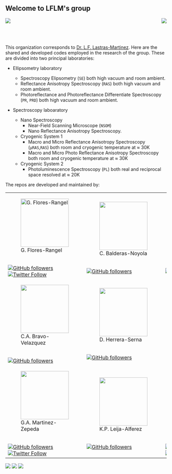 ## Welcome to LFLM's group 

<img align="left" src="http://www.iico.uaslp.mx/_catalogs/masterpage/UASLP/imagenes/UASLP.png">
<img align="right" src="http://www.iico.uaslp.mx/_catalogs/masterpage/UASLP/imagenes/Escudo.png">
<br><br><br><br>

This organization corresponds to [Dr. L.F. Lastras-Martinez](http://www.iico.uaslp.mx/Paginas/Luis-Felipe.aspx). Here are the shared and developed codes employed in the research of the group. These are divided into two principal laboratories:

* Ellipsometry laboratory
    + Spectroscopy Elipsometry (`SE`) both high vacuum and room ambient. 
    + Reflectance Anisotropy Spectroscopy (`RAS`) both high vacuum and room ambient. 
    + Photoreflectance and Photoreflectance Differentiate Spectroscopy (`PR`, `PRD`) both high vacuum and room ambient.

* Spectroscopy laboaratory
    + Nano Spectroscopy
        * Near-Field Scanning Microscope (`NSOM`)
        * Nano Reflectance Anisotropy Spectroscopy.
    + Cryogenic System 1
        * Macro and Micro Reflectance Anisotropy Spectroscopy 
        (<code>&mu;RAS</code>,`RAS`) both room and cryogenic temperature at ≈ 30K
        *  Macro and Micro Photo Reflectance Anisotropy Spectroscopy both room and cryogenic temperature at ≈ 30K
    + Cryogenic System 2
        * Photoluminescence Spectroscopy (`PL`) both real and reciprocal space resolved at ≈ 20K

The repos are developed and maintained by:
<table>
<tr>
  <td>  <figure>
        <img align=center width=150 heigh=150 src="https://avatars.githubusercontent.com/u/58153919?v=4" title="G. Flores-Rangel"> <br>
        <figcaption>G. Flores-Rangel</figcaption>
        </figure>
        <br>
        <a href="https://github.com/gabflrs"><img alt="GitHub followers" src="https://img.shields.io/github/followers/gabflrs?label=G.%20Flores-Rangel&style=social"></a>
        <a href="https://twitter.com/gabflrs"><img alt="Twitter Follow" src="https://img.shields.io/twitter/follow/gabflrs?style=social"></a>
        </br>
    </td>
    <td> 
        <figure>
        <img align =center width=150 heigh=150  src="https://avatars.githubusercontent.com/u/93688253?v=4"><br>
        <figcaption>C. Balderas-Noyola</figcaption>
        </figure>
        <br>
        <a href="https://github.com/cutberto-balderas"><img alt="GitHub followers" src="https://img.shields.io/github/followers/cutberto-balderas?label=C.%20Balderas&style=social"></a>
        </br>
    </td>
    <td>
        <figure>
        <img align =center width=150 heigh=150  src="https://avatars.githubusercontent.com/u/93691882?v=4"> <br>
        <figcaption>A. Rios-Lozano</figcaption>
        </figure>
        <br> 
        <a href="https://github.com/AlejandroRiosLozano"><img alt="GitHub followers" src="https://img.shields.io/github/followers/AlejandroRiosLozano?label=A.%20Rios-Lozano&style=social"></a>
        </br>
    </td>
    <td> 
        <figure>
        <img align =center width=150 heigh=150  src="https://avatars.githubusercontent.com/u/93691841?v=4"><br>
        <figcaption>A. Olea-Aguilar</figcaption>
        </figure>
            <br>
            <a href="https://github.com/AlbertoOlea"><img alt="GitHub followers" src="https://img.shields.io/github/followers/AlbertoOlea?label=A.%20Olea&style=social"></a>
            <a href="https://twitter.com/BetOleAguilar"><img alt="Twitter Follow" src="https://img.shields.io/twitter/follow/BetOleAguilar?style=social"></a>
            </br>
    </td>
    <td></td>
    <td></td>
</tr>
<tr>
    <td>
        <figure>
        <img align=center width=150 heigh=150 src="https://avatars.githubusercontent.com/u/68243899?v=4"> <br>
        <figcaption>C.A. Bravo-Velazquez</figcaption>
        </figure>
        <br>
        <a href="https://github.com/CarlosBravel"><img alt="GitHub followers" src="https://img.shields.io/github/followers/CarlosBravel?label=C.A.%20Bravo-Velazquez.%20&style=social"></a>
        </br>
    </td>
    <td>
        <figure>
        <img align=center width=150 heigh=150 src="https://avatars.githubusercontent.com/u/93018124?v=4"> <br>
        <figcaption>D. Herrera-Serna</figcaption>
        </figure>
        <br> 
        <a href="https://github.com/David-HERS"><img alt="GitHub followers" src="https://img.shields.io/github/followers/David-HERS?label=D.%20Herrera-Serna&style=social"> </a>
        </br>
    </td>
    <td></td>
    <td></td>
     <td></td>
    <td></td>
</tr>
<tr>
    <td>
    <figure>
    <img align=center width=150 heigh=150 src="https://avatars.githubusercontent.com/u/59182337?v=4"> <br>
    <figcaption>G.A. Martinez-Zepeda</figcaption>
    </figure>
        <br> 
        <a href="https://github.com/Gabmtzz"><img alt="GitHub followers" src="https://img.shields.io/github/followers/Gabmtzz?label=G.A.%20Martinez-Zepeda&style=social"></a>
        <a href="https://twitter.com/GabMtzZ"><img alt="Twitter Follow" src="https://img.shields.io/twitter/follow/GabMtzZ?style=social"></a>
        </br>
    </td>
    <td>
    <figure>
    <img align=center width=150 heigh=150 src="https://avatars.githubusercontent.com/u/93692709?v=4"> <br>
    <figcaption>K.P. Leija-Alferez</figcaption>
    </figure>
        <br> 
        <a href="https://github.com/KarlaAlf"><img alt="GitHub followers" src="https://img.shields.io/github/followers/KarlaAlf?label=K.%20Alferez&style=social"></a>
        </br>
    </td>
    <td>
    <figure>
    <img align=center width=150 heigh=150 src="https://avatars.githubusercontent.com/u/93691618?v=4"> <br>
    <figcaption>M.C Rangel-Monreal</figcaption>
    </figure>
        <br> 
        <a href="https://github.com/Mariarangel6"><img alt="GitHub followers" src="https://img.shields.io/github/followers/Mariarangel6?label=M.%20Rangel&style=social"> </a>
        <a href="https://twitter.com/kalyrangel6"><img alt="Twitter Follow" src="https://img.shields.io/twitter/follow/kalyrangel6?style=social">
        </br>
    </td>
    <td>
    <figure>
     <img align=center width=150 heigh=150 src="https://avatars.githubusercontent.com/u/93017446?v=4"> <br>
     <figcaption>P.Y. Perez-Gomez</figcaption>
    </figure>
        <br> 
        <a href="https://github.com/PaolaYurem"><img alt="GitHub followers" src="https://img.shields.io/github/followers/PaolaYurem?label=P.%20Yurem&style=social"></a>
         <a href="https://twitter.com/PaolaYurem"><img alt="Twitter Follow" src="https://img.shields.io/twitter/follow/PaolaYurem?style=social">
        </br>
    </td>
    <td>
    <figure>
     <img align=center width=150 heigh=150 src="https://avatars.githubusercontent.com/u/76220625?v=4"> <br>
     <figcaption>G.A. Segura-de-la-Vega </figcaption>
     </figure>
        <br> 
        <a href="https://github.com/AlbertoSegura24"><img alt="GitHub followers" src="https://img.shields.io/github/followers/albertoSegura24?label=A.%20Segura&style=social"> </a>
        <a href="https://twitter.com/AlbertoSegurad5"><img alt="Twitter Follow" src="https://img.shields.io/twitter/follow/AlbertoSegurad5?style=social">
        </br>
    </td>
    <td>
    <figure>
        <img align=center width=150 heigh=150 src="https://avatars.githubusercontent.com/u/10236471?v=4"> <br>
        <figcaption>O. Ruiz-Cigarrillo</figcaption>
    </figure>
        <br>
        <a href="https://github.com/RUCO13"><img alt="GitHub followers" src="https://img.shields.io/github/followers/ruco13?color=blue&label=O.%20Ruiz-Cigarrillo&logo=github&style=social"></a>
        <a href="https://twitter.com/RUCO0713"><img alt="Twitter Follow" src="https://img.shields.io/twitter/follow/ruco0713?style=social"></a>
        </br>
        </br>
    </td>
</tr>
</table>

<a><img src="https://img.shields.io/badge/Linux-FCC624?style=for-the-badge&logo=linux&logoColor=black"> </a>
<a><img src="https://img.shields.io/badge/Ubuntu-E95420?style=for-the-badge&logo=ubuntu&logoColor=white"> </a>
<a><img src="https://img.shields.io/badge/Jupyter-F37626.svg?&style=for-the-badge&logo=Jupyter&logoColor=white"> </a>
